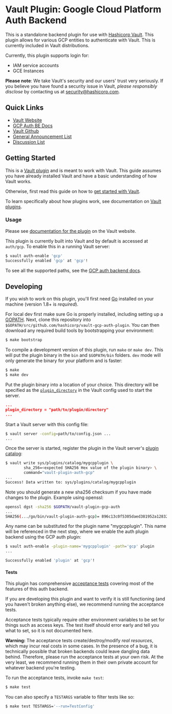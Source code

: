 # Vault Plugin: Google Cloud Platform Auth Backend

This is a standalone backend plugin for use with [Hashicorp Vault](https://www.github.com/hashicorp/vault).
This plugin allows for various GCP entities to authenticate with Vault. 
This is currently included in Vault distributions.

Currently, this plugin supports login for:
- IAM service accounts
- GCE Instances

**Please note**: We take Vault's security and our users' trust very seriously. If you believe you have found a security issue in Vault, _please responsibly disclose_ by contacting us at [security@hashicorp.com](mailto:security@hashicorp.com).

## Quick Links

- [Vault Website](https://www.vaultproject.io)
- [GCP Auth BE Docs](https://www.vaultproject.io/docs/auth/gcp.html)
- [Vault Github](https://www.github.com/hashicorp/vault)
- [General Announcement List](https://groups.google.com/forum/#!forum/hashicorp-announce)
- [Discussion List](https://groups.google.com/forum/#!forum/vault-tool)


## Getting Started

This is a [Vault plugin](https://www.vaultproject.io/docs/internals/plugins.html)
and is meant to work with Vault. This guide assumes you have already installed Vault
and have a basic understanding of how Vault works.

Otherwise, first read this guide on how to [get started with Vault](https://www.vaultproject.io/intro/getting-started/install.html).

To learn specifically about how plugins work, see documentation on [Vault plugins](https://www.vaultproject.io/docs/internals/plugins.html).

### Usage

Please see [documentation for the plugin](https://www.vaultproject.io/docs/auth/gcp.html)
on the Vault website.

This plugin is currently built into Vault and by default is accessed
at `auth/gcp`. To enable this in a running Vault server:

```sh
$ vault auth-enable 'gcp'
Successfully enabled 'gcp' at 'gcp'!
```

To see all the supported paths, see the [GCP auth backend docs](https://www.vaultproject.io/docs/auth/gcp.html).

## Developing

If you wish to work on this plugin, you'll first need
[Go](https://www.golang.org) installed on your machine
(version 1.8+ is *required*).

For local dev first make sure Go is properly installed, including
setting up a [GOPATH](https://golang.org/doc/code.html#GOPATH).
Next, clone this repository into
`$GOPATH/src/github.com/hashicorp/vault-gcp-auth-plugin`.
You can then download any required build tools by bootstrapping your
environment:

```sh
$ make bootstrap
```

To compile a development version of this plugin, run `make` or `make dev`.
This will put the plugin binary in the `bin` and `$GOPATH/bin` folders. `dev`
mode will only generate the binary for your platform and is faster:

```sh
$ make
$ make dev
```

Put the plugin binary into a location of your choice. This directory
will be specified as the [`plugin_directory`](https://www.vaultproject.io/docs/configuration/index.html#plugin_directory)
in the Vault config used to start the server.

```json
...
plugin_directory = "path/to/plugin/directory"
...
```

Start a Vault server with this config file:
```sh
$ vault server -config=path/to/config.json ...
...
```

Once the server is started, register the plugin in the Vault server's [plugin catalog](https://www.vaultproject.io/docs/internals/plugins.html#plugin-catalog):

```sh
$ vault write sys/plugins/catalog/mygcpplugin \
        sha_256=<expected SHA256 Hex value of the plugin binary> \
        command="vault-plugin-auth-gcp"
...
Success! Data written to: sys/plugins/catalog/mygcpplugin
```

Note you should generate a new sha256 checksum if you have made changes
to the plugin. Example using openssl:

```sh
openssl dgst -sha256 $GOPATH/vault-plugin-gcp-auth
...
SHA256(.../go/bin/vault-plugin-auth-gcp)= 896c13c0f5305daed381952a128322e02bc28a57d0c862a78cbc2ea66e8c6fa1
```

Any name can be substituted for the plugin name "mygcpplugin". This
name will be referenced in the next step, where we enable the auth
plugin backend using the GCP auth plugin:

```sh
$ vault auth-enable -plugin-name='mygcpplugin' -path='gcp' plugin
...

Successfully enabled 'plugin' at 'gcp'!
```

#### Tests

This plugin has comprehensive [acceptance tests](https://en.wikipedia.org/wiki/Acceptance_testing)
covering most of the features of this auth backend.

If you are developing this plugin and want to verify it is still
functioning (and you haven't broken anything else), we recommend
running the acceptance tests.

Acceptance tests typically require other environment variables to be set for
things such as access keys. The test itself should error early and tell
you what to set, so it is not documented here.

**Warning:** The acceptance tests create/destroy/modify *real resources*,
which may incur real costs in some cases. In the presence of a bug,
it is technically possible that broken backends could leave dangling
data behind. Therefore, please run the acceptance tests at your own risk.
At the very least, we recommend running them in their own private
account for whatever backend you're testing.

To run the acceptance tests, invoke `make test`:

```sh
$ make test
```

You can also specify a `TESTARGS` variable to filter tests like so:

```sh
$ make test TESTARGS='--run=TestConfig'
```
